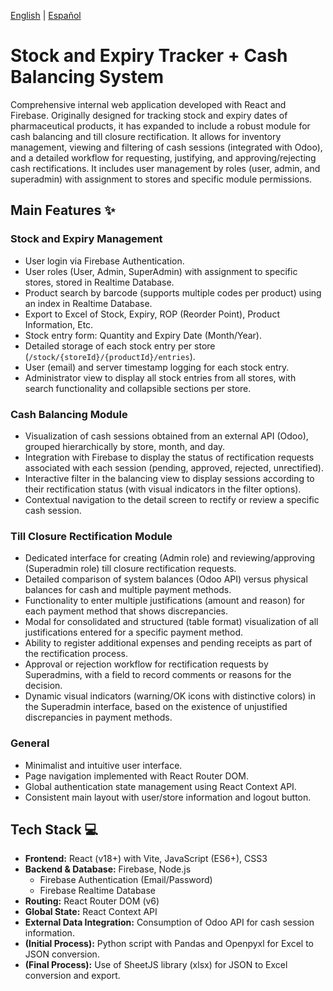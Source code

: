 [English](./README.md) | [Español](./README.es.md) 

# Stock and Expiry Tracker + Cash Balancing System

Comprehensive internal web application developed with React and Firebase. Originally designed for tracking stock and expiry dates of pharmaceutical products, it has expanded to include a robust module for cash balancing and till closure rectification. It allows for inventory management, viewing and filtering of cash sessions (integrated with Odoo), and a detailed workflow for requesting, justifying, and approving/rejecting cash rectifications. It includes user management by roles (user, admin, and superadmin) with assignment to stores and specific module permissions.

## Main Features ✨

### Stock and Expiry Management
* User login via Firebase Authentication.
* User roles (User, Admin, SuperAdmin) with assignment to specific stores, stored in Realtime Database.
* Product search by barcode (supports multiple codes per product) using an index in Realtime Database.
* Export to Excel of Stock, Expiry, ROP (Reorder Point), Product Information, Etc.
* Stock entry form: Quantity and Expiry Date (Month/Year).
* Detailed storage of each stock entry per store (`/stock/{storeId}/{productId}/entries`).
* User (email) and server timestamp logging for each stock entry.
* Administrator view to display all stock entries from all stores, with search functionality and collapsible sections per store.

### Cash Balancing Module
* Visualization of cash sessions obtained from an external API (Odoo), grouped hierarchically by store, month, and day.
* Integration with Firebase to display the status of rectification requests associated with each session (pending, approved, rejected, unrectified).
* Interactive filter in the balancing view to display sessions according to their rectification status (with visual indicators in the filter options).
* Contextual navigation to the detail screen to rectify or review a specific cash session.

### Till Closure Rectification Module
* Dedicated interface for creating (Admin role) and reviewing/approving (Superadmin role) till closure rectification requests.
* Detailed comparison of system balances (Odoo API) versus physical balances for cash and multiple payment methods.
* Functionality to enter multiple justifications (amount and reason) for each payment method that shows discrepancies.
* Modal for consolidated and structured (table format) visualization of all justifications entered for a specific payment method.
* Ability to register additional expenses and pending receipts as part of the rectification process.
* Approval or rejection workflow for rectification requests by Superadmins, with a field to record comments or reasons for the decision.
* Dynamic visual indicators (warning/OK icons with distinctive colors) in the Superadmin interface, based on the existence of unjustified discrepancies in payment methods.

### General
* Minimalist and intuitive user interface.
* Page navigation implemented with React Router DOM.
* Global authentication state management using React Context API.
* Consistent main layout with user/store information and logout button.

## Tech Stack 💻
* **Frontend:** React (v18+) with Vite, JavaScript (ES6+), CSS3
* **Backend & Database:** Firebase, Node.js
    * Firebase Authentication (Email/Password)
    * Firebase Realtime Database
* **Routing:** React Router DOM (v6)
* **Global State:** React Context API
* **External Data Integration:** Consumption of Odoo API for cash session information.
* **(Initial Process):** Python script with Pandas and Openpyxl for Excel to JSON conversion.
* **(Final Process):** Use of SheetJS library (xlsx) for JSON to Excel conversion and export.
